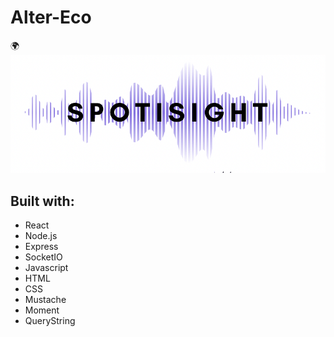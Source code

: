 # Alter-Eco

🌍 
![SpotiSight Logo](Logo.png)


## Built with: 
* React
* Node.js
* Express
* SocketIO
* Javascript
* HTML
* CSS
* Mustache
* Moment
* QueryString




